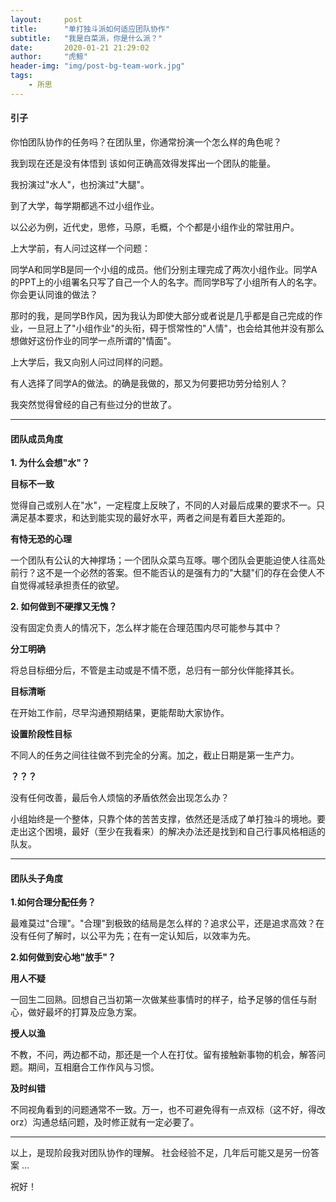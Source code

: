```yaml
---
layout:     post
title:      "单打独斗派如何适应团队协作"
subtitle:   "我是白菜派，你是什么派？"
date:       2020-01-21 21:29:02
author:     "虎鲸"
header-img: "img/post-bg-team-work.jpg"
tags:
    - 所思
---
```




#### 引子

你怕团队协作的任务吗？在团队里，你通常扮演一个怎么样的角色呢？

我到现在还是没有体悟到   该如何正确高效得发挥出一个团队的能量。

我扮演过"水人"，也扮演过"大腿"。



到了大学，每学期都逃不过小组作业。

以公必为例，近代史，思修，马原，毛概，个个都是小组作业的常驻用户。



上大学前，有人问过这样一个问题：

同学A和同学B是同一个小组的成员。他们分别主理完成了两次小组作业。同学A的PPT上的小组署名只写了自己一个人的名字。而同学B写了小组所有人的名字。你会更认同谁的做法？



那时的我，是同学B作风，因为我认为即使大部分或者说是几乎都是自己完成的作业，一旦冠上了"小组作业"的头衔，碍于惯常性的"人情"，也会给其他并没有那么想做好这份作业的同学一点所谓的"情面"。



上大学后，我又向别人问过同样的问题。

有人选择了同学A的做法。的确是我做的，那又为何要把功劳分给别人？

我突然觉得曾经的自己有些过分的世故了。



***

#### 团队成员角度



**1. 为什么会想"水"？**

**目标不一致**

觉得自己或别人在"水"，一定程度上反映了，不同的人对最后成果的要求不一。只满足基本要求，和达到能实现的最好水平，两者之间是有着巨大差距的。

**有恃无恐的心理**

一个团队有公认的大神撑场；一个团队众菜鸟互啄。哪个团队会更能迫使人往高处前行？这不是一个必然的答案。但不能否认的是强有力的"大腿"们的存在会使人不自觉得减轻承担责任的欲望。



**2. 如何做到不硬撑又无愧？**

没有固定负责人的情况下，怎么样才能在合理范围内尽可能参与其中？

**分工明确**

将总目标细分后，不管是主动或是不情不愿，总归有一部分伙伴能择其长。

**目标清晰**

在开始工作前，尽早沟通预期结果，更能帮助大家协作。

**设置阶段性目标**

不同人的任务之间往往做不到完全的分离。加之，截止日期是第一生产力。



**？？？**

没有任何改善，最后令人烦恼的矛盾依然会出现怎么办？

小组始终是一个整体，只靠个体的苦苦支撑，依然还是活成了单打独斗的境地。要走出这个困境，最好（至少在我看来）的解决办法还是找到和自己行事风格相适的队友。



***

#### 团队头子角度

**1.如何合理分配任务？**

最难莫过"合理"。"合理"到极致的结局是怎么样的？追求公平，还是追求高效？在没有任何了解时，以公平为先；在有一定认知后，以效率为先。

**2.如何做到安心地"放手"？**

**用人不疑**

一回生二回熟。回想自己当初第一次做某些事情时的样子，给予足够的信任与耐心，做好最坏的打算及应急方案。

**授人以渔**

不教，不问，两边都不动，那还是一个人在打仗。留有接触新事物的机会，解答问题。期间，互相磨合工作作风与习惯。

**及时纠错**

不同视角看到的问题通常不一致。万一，也不可避免得有一点双标（这不好，得改 orz）沟通总结问题，及时修正就有一定必要了。



***

以上，是现阶段我对团队协作的理解。 社会经验不足，几年后可能又是另一份答案 ...

祝好！